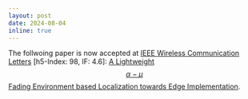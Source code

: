 ```yaml
---
layout: post
date: 2024-08-04
inline: true
---
```


The follwoing paper is now accepted at [IEEE Wireless Communication Letters](https://ieeexplore.ieee.org/xpl/RecentIssue.jsp?punumber=5962382) [h5-Index: 98, IF: 4.6]: [A Lightweight $$\alpha-\mu$$ Fading Environment based Localization towards Edge Implementation](https://ieeexplore.ieee.org/document/10623871).